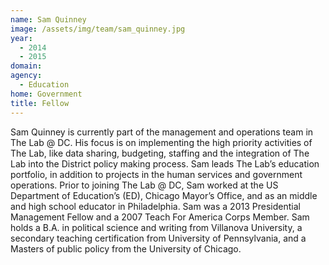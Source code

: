 ```yaml
---
name: Sam Quinney
image: /assets/img/team/sam_quinney.jpg
year: 
  - 2014
  - 2015
domain:
agency:
  - Education
home: Government
title: Fellow
---
```


Sam Quinney is currently part of the management and operations team in The Lab @ DC. His focus is on implementing the high priority activities of The Lab, like data sharing, budgeting, staffing and the integration of The Lab into the District policy making process. Sam leads The Lab’s education portfolio, in addition to projects in the human services and government operations. Prior to joining The Lab @ DC, Sam worked at the US Department of Education’s (ED), Chicago Mayor’s Office, and as an middle and high school educator in Philadelphia. Sam was a 2013 Presidential Management Fellow and a 2007 Teach For America Corps Member. Sam holds a B.A. in political science and writing from Villanova University, a secondary teaching certification from University of Pennsylvania, and a Masters of public policy from the University of Chicago.
